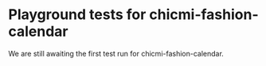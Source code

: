# Playground tests for chicmi-fashion-calendar
We are still awaiting the first test run for chicmi-fashion-calendar.
